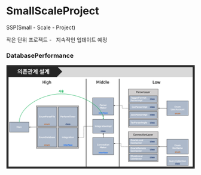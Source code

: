 # SmallScaleProject
SSP(Small - Scale - Project)

작은 단위 프로젝트 -   지속적인 업데이트 예정

### DatabasePerformance
![의존관계 설계](./Image/DatabasePerformance.png)
